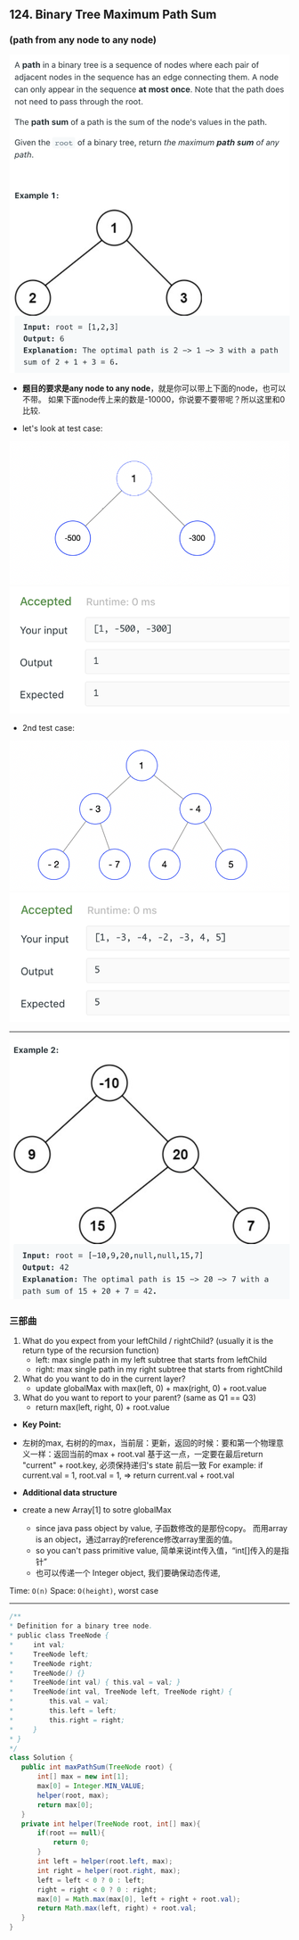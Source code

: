 ## 124. Binary Tree Maximum Path Sum 
### (path from any node to any node)
![](img/2021-08-19-01-37-15.png)
- **题目的要求是any node to any node**，就是你可以带上下面的node，也可以不带。
  如果下面node传上来的数是-10000，你说要不要带呢？所以这里和0比较.

- let's look at test case:

![](img/2021-08-20-13-35-35.png)
![](img/2021-08-20-13-36-00.png)

- 2nd test case:

![](img/2021-08-20-13-54-03.png)
![](img/2021-08-20-13-54-12.png)

---
![](img/2021-08-19-01-37-27.png)


### 三部曲

1. What do you expect from your leftChild / rightChild? (usually it is the return type of the
   recursion function)
   - left: max single path in my left subtree that starts from leftChild
   - right: max single path in my right subtree that starts from rightChild
2. What do you want to do in the current layer?
   - update globalMax with max(left, 0) + max(right, 0) + root.value
3. What do you want to report to your parent? (same as Q1 == Q3)
   - return max(left, right, 0) + root.value


- **Key Point:**

- 左树的max, 右树的的max，当前层：更新，返回的时候：要和第一个物理意义一样：返回当前的max + root.val
  基于这一点，一定要在最后return "current" + root.key, 必须保持递归's state 前后一致
  For example: if current.val = 1, root.val = 1, => return current.val + root.val

- **Additional data structure**
- create a new Array[1] to sotre globalMax
  - since java pass object by value, 子函数修改的是那份copy。 而用array is an object，通过array的reference修改array里面的值。 
  - so you can't pass primitive value, 简单来说int传入值，“int[]传入的是指针”
  - 也可以传递一个 Integer object, 我们要确保动态传递,
 
 
 Time: `O(n)`
 Space: `O(height)`, worst case
 
---

 ```java
 /**
 * Definition for a binary tree node.
 * public class TreeNode {
 *     int val;
 *     TreeNode left;
 *     TreeNode right;
 *     TreeNode() {}
 *     TreeNode(int val) { this.val = val; }
 *     TreeNode(int val, TreeNode left, TreeNode right) {
 *         this.val = val;
 *         this.left = left;
 *         this.right = right;
 *     }
 * }
 */
class Solution {
    public int maxPathSum(TreeNode root) {
        int[] max = new int[1];
        max[0] = Integer.MIN_VALUE;
        helper(root, max);
        return max[0];
    }
    private int helper(TreeNode root, int[] max){
        if(root == null){
            return 0;
        }
        int left = helper(root.left, max);
        int right = helper(root.right, max);
        left = left < 0 ? 0 : left; 
        right = right < 0 ? 0 : right;
        max[0] = Math.max(max[0], left + right + root.val);
        return Math.max(left, right) + root.val;
    }
}
 ```